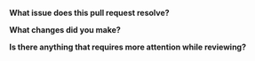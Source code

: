 <!--
Thank you for submitting a pull request to Ajv.

Before continuing, please read the guidelines:
https://github.com/ajv-validator/ajv/blob/master/CONTRIBUTING.md#pull-requests

If the pull request contains code please make sure there is an issue that we agreed to resolve (if it is a documentation improvement there is no need for an issue).

Please answer the questions below.
-->

**What issue does this pull request resolve?**

**What changes did you make?**

**Is there anything that requires more attention while reviewing?**
